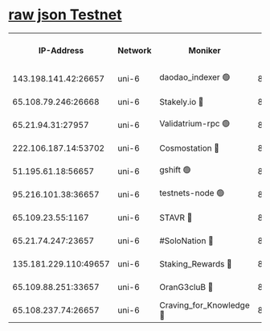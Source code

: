 [raw json Testnet](https://rpc-check.junot.stavr.tech/junot/rpc-junot-result.json)
=


<table><tr><th>IP-Address</th><th>Network</th><th>Moniker</th><th>Latest Block Height</th><th>Earliest Block Height</th><th>Catching Up</th><th>Tx Index</th><th>Voting Power</th><th>Scan Time</th></tr><tr><td>143.198.141.42:26657</td><td>uni-6</td><td>daodao_indexer 🟢</td><td>8642955</td><td>1</td><td>False</td><td>off</td><td>0</td><td>2024-03-07T08:17:23.405407224UTC</td></tr><tr><td>65.108.79.246:26668</td><td>uni-6</td><td>Stakely.io 🔴</td><td>8642952</td><td>1570872</td><td>False</td><td>on</td><td>11</td><td>2024-03-07T08:17:13.013011452UTC</td></tr><tr><td>65.21.94.31:27957</td><td>uni-6</td><td>Validatrium-rpc 🟢</td><td>8642950</td><td>2943363</td><td>False</td><td>on</td><td>0</td><td>2024-03-07T08:17:08.604878183UTC</td></tr><tr><td>222.106.187.14:53702</td><td>uni-6</td><td>Cosmostation 🔴</td><td>8642949</td><td>7473037</td><td>False</td><td>on</td><td>109003</td><td>2024-03-07T08:17:06.246889696UTC</td></tr><tr><td>51.195.61.18:56657</td><td>uni-6</td><td>gshift 🟢</td><td>8559900</td><td>7691417</td><td>False</td><td>on</td><td>0</td><td>2024-03-07T08:16:54.722443086UTC</td></tr><tr><td>95.216.101.38:36657</td><td>uni-6</td><td>testnets-node 🟢</td><td>8642952</td><td>8116304</td><td>False</td><td>on</td><td>0</td><td>2024-03-07T08:17:15.379263493UTC</td></tr><tr><td>65.109.23.55:1167</td><td>uni-6</td><td>STAVR 🔴</td><td>8642954</td><td>8207211</td><td>False</td><td>off</td><td>6056</td><td>2024-03-07T08:17:19.826800980UTC</td></tr><tr><td>65.21.74.247:23657</td><td>uni-6</td><td>#SoloNation 🔴</td><td>8642955</td><td>8237483</td><td>False</td><td>on</td><td>112</td><td>2024-03-07T08:17:22.514679213UTC</td></tr><tr><td>135.181.229.110:49657</td><td>uni-6</td><td>Staking_Rewards 🔴</td><td>8642957</td><td>8388763</td><td>False</td><td>on</td><td>1008</td><td>2024-03-07T08:17:28.152316190UTC</td></tr><tr><td>65.109.88.251:33657</td><td>uni-6</td><td>OranG3cluB 🔴</td><td>8642957</td><td>8418953</td><td>False</td><td>on</td><td>11</td><td>2024-03-07T08:17:27.834240463UTC</td></tr><tr><td>65.108.237.74:26657</td><td>uni-6</td><td>Craving_for_Knowledge 🔴</td><td>8642954</td><td>8509474</td><td>False</td><td>on</td><td>9004</td><td>2024-03-07T08:17:20.135712017UTC</td></tr></table>